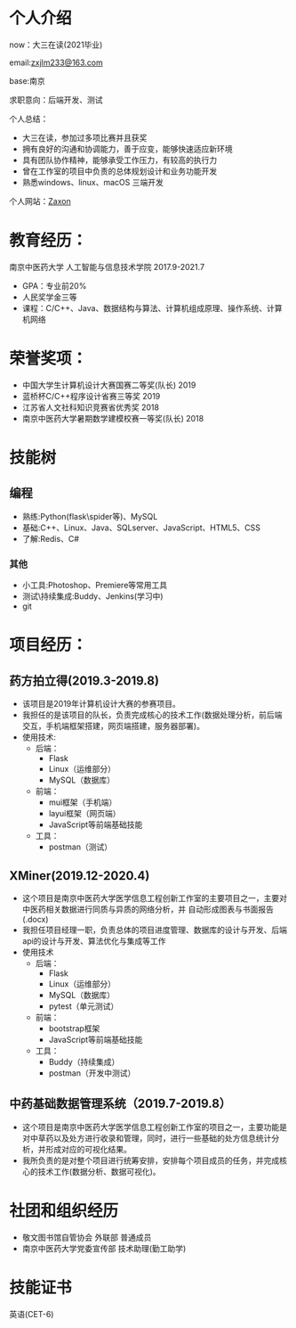 # 个人介绍
now：大三在读(2021毕业)

email:zxjlm233@163.com

base:南京

求职意向：后端开发、测试

个人总结：
- 大三在读，参加过多项比赛并且获奖
- 拥有良好的沟通和协调能力，善于应变，能够快速适应新环境
- 具有团队协作精神，能够承受工作压力，有较高的执行力 
- 曾在工作室的项目中负责的总体规划设计和业务功能开发 
- 熟悉windows、linux、macOS 三端开发

个人网站：[Zaxon](http://harumonia.top/)

# 教育经历：
南京中医药大学 人工智能与信息技术学院 2017.9-2021.7
- GPA：专业前20%
- 人民奖学金三等
- 课程：C/C++、Java、数据结构与算法、计算机组成原理、操作系统、计算机网络

# 荣誉奖项：
- 中国大学生计算机设计大赛国赛二等奖(队长) 2019 
- 蓝桥杯C/C++程序设计省赛三等奖 2019 
- 江苏省人文社科知识竞赛省优秀奖 2018 
- 南京中医药大学暑期数学建模校赛一等奖(队长) 2018

# 技能树
## 编程
- 熟练:Python(flask\spider等)、MySQL
- 基础:C++、Linux、Java、SQLserver、JavaScript、HTML5、CSS
- 了解:Redis、C#
### 其他
- 小工具:Photoshop、Premiere等常用工具
- 测试\持续集成:Buddy、Jenkins(学习中)
- git

# 项目经历：
## 药方拍立得(2019.3-2019.8)
- 该项目是2019年计算机设计大赛的参赛项目。
- 我担任的是该项目的队长，负责完成核心的技术工作(数据处理分析，前后端交互，手机端框架搭建，网页端搭建，服务器部署)。
- 使用技术:
  - 后端：
    - Flask
    - Linux（运维部分）
    - MySQL（数据库）
  - 前端：
    - mui框架（手机端）
    - layui框架（网页端）
    - JavaScript等前端基础技能
  - 工具：
    - postman（测试）

## XMiner(2019.12-2020.4)
- 这个项目是南京中医药大学医学信息工程创新工作室的主要项目之一，主要对中医药相关数据进行同质与异质的网络分析，并 自动形成图表与书面报告(.docx)
- 我担任项目经理一职，负责总体的项目进度管理、数据库的设计与开发、后端api的设计与开发、算法优化与集成等工作
- 使用技术
  - 后端：
    - Flask
    - Linux（运维部分）
    - MySQL（数据库）
    - pytest（单元测试）
  - 前端：
    - bootstrap框架
    - JavaScript等前端基础技能
  - 工具：
    - Buddy（持续集成）
    - postman（开发中测试）

## 中药基础数据管理系统（2019.7-2019.8）
- 这个项目是南京中医药大学医学信息工程创新工作室的项目之一，主要功能是对中草药以及处方进行收录和管理，同时，进行一些基础的处方信息统计分析，并形成对应的可视化结果。
- 我所负责的是对整个项目进行统筹安排，安排每个项目成员的任务，并完成核心的技术工作(数据分析、数据可视化)。



# 社团和组织经历
- 敬文图书馆自管协会  外联部   普通成员
- 南京中医药大学党委宣传部   技术助理(勤工助学)

# 技能证书
英语(CET-6)

